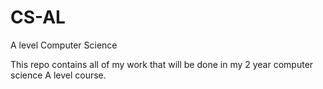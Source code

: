 # CS-AL
A level Computer Science

This repo contains all of my work that will be done in my 2 year computer science A level course.
